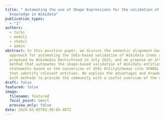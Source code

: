 ```yaml
---
title: " Automating the use of Shape Expressions for the validation of semantic
  knowledge in Wikidata"
publication_types:
  - "1"
authors:
  - turki
  - medali
  - chebil
  - admin
abstract: In this position paper, we discuss the semantic alignment-based
  approach for automating the ShEx-based validation of Wikidata items as
  proposed by Wikimedia Deutschland in July 2023, and we propose an alternative
  method that automates the shape-based validation of Wikidata entities and
  statements based on the conversion of ShEx EntitySchemas into SPARQL queries
  that identify relevant entities. We explain the advantages and drawbacks of
  both methods to provide the community with a useful overview of the matter.
draft: false
featured: false
image:
  filename: featured
  focal_point: Smart
  preview_only: false
date: 2024-03-05T05:30:04.487Z
---
```

